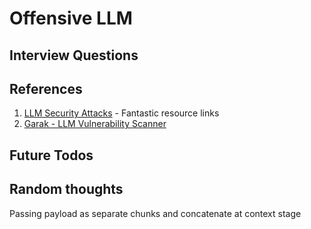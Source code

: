 # Offensive LLM

## Interview Questions

## References

1. [LLM Security Attacks](https://llmsecurity.net/#attacks) - Fantastic resource links
2. [Garak - LLM Vulnerability Scanner](https://github.com/leondz/garak/)

## Future Todos

## Random thoughts

Passing payload as separate chunks and concatenate at context stage